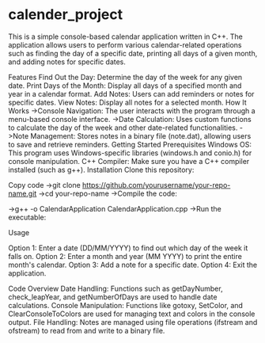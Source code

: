 # calender_project

This is a simple console-based calendar application written in C++. The application allows users to perform various calendar-related operations such as finding the day of a specific date, printing all days of a given month, and adding notes for specific dates.

Features
Find Out the Day: Determine the day of the week for any given date.
Print Days of the Month: Display all days of a specified month and year in a calendar format.
Add Notes: Users can add reminders or notes for specific dates.
View Notes: Display all notes for a selected month.
How It Works
->Console Navigation: The user interacts with the program through a menu-based console interface.
->Date Calculation: Uses custom functions to calculate the day of the week and other date-related functionalities.
->Note Management: Stores notes in a binary file (note.dat), allowing users to save and retrieve reminders.
Getting Started
Prerequisites
Windows OS: This program uses Windows-specific libraries (windows.h and conio.h) for console manipulation.
C++ Compiler: Make sure you have a C++ compiler installed (such as g++).
Installation
Clone this repository:


Copy code
->git clone https://github.com/yourusername/your-repo-name.git
->cd your-repo-name
->Compile the code:


->g++ -o CalendarApplication CalendarApplication.cpp
->Run the executable:

Usage

Option 1: Enter a date (DD/MM/YYYY) to find out which day of the week it falls on.
Option 2: Enter a month and year (MM YYYY) to print the entire month's calendar.
Option 3: Add a note for a specific date.
Option 4: Exit the application.

Code Overview
Date Handling: Functions such as getDayNumber, check_leapYear, and getNumberOfDays are used to handle date calculations.
Console Manipulation: Functions like gotoxy, SetColor, and ClearConsoleToColors are used for managing text and colors in the console output.
File Handling: Notes are managed using file operations (ifstream and ofstream) to read from and write to a binary file.
